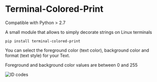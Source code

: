 # Terminal-Colored-Print

Compatible with Python > 2.7

A small module that allows to simply decorate strings on Linux terminals

```
pip install terminal-colored-print
```

You can select the foreground color (text color), background color and format (text style) for your Text.

Foreground and background color values are between 0 and 255

![ID codes](https://i.imgur.com/UlquHhH.png)
